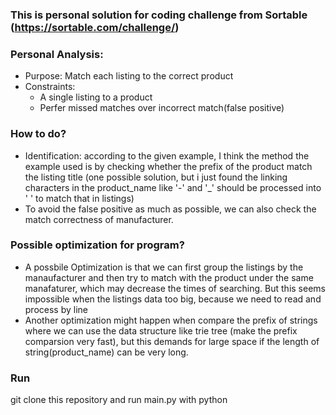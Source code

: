 ### This is personal solution for coding challenge from Sortable (https://sortable.com/challenge/)


### Personal Analysis:
- Purpose: Match each listing to the correct product
- Constraints: 
	- A single listing to a product 
	- Perfer missed matches over incorrect match(false positive)

### How to do?
- Identification: according to the given example, I think the method the example used is by checking whether the prefix of the product match the listing title (one possible solution, but i just found the linking characters in the product_name like '-' and '_' should be processed into ' ' to match that in listings)
- To avoid the false positive as much as possible, we can also check the match correctness of manufacturer.

### Possible optimization for program?
- A possbile Optimization is that we can first group the listings by the manaufacturer and then try to match with the product under the same manafaturer, which may decrease the times of searching. But this seems impossible when the listings data too big, because we need to read and process by line
- Another optimization might happen when compare the prefix of strings where we can use the data structure like trie tree (make the prefix comparsion very fast), but this demands for large space if the length of string(product_name) can be very long.

### Run
git clone this repository and run main.py with python



